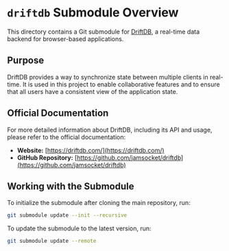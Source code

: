 # `driftdb` Submodule Overview

This directory contains a Git submodule for [DriftDB](https://driftdb.com/), a real-time data backend for browser-based applications.

## Purpose

DriftDB provides a way to synchronize state between multiple clients in real-time. It is used in this project to enable collaborative features and to ensure that all users have a consistent view of the application state.

## Official Documentation

For more detailed information about DriftDB, including its API and usage, please refer to the official documentation:

-   **Website:** [https://driftdb.com/](https://driftdb.com/)
-   **GitHub Repository:** [https://github.com/jamsocket/driftdb](https://github.com/jamsocket/driftdb)

## Working with the Submodule

To initialize the submodule after cloning the main repository, run:

```bash
git submodule update --init --recursive
```

To update the submodule to the latest version, run:

```bash
git submodule update --remote
```
